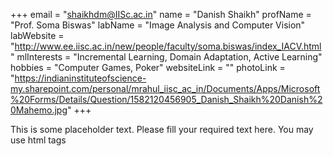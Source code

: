 +++
email = "shaikhdm@IISc.ac.in"
name = "Danish Shaikh"
profName = "Prof. Soma Biswas"
labName = "Image Analysis and Computer Vision"
labWebsite = "http://www.ee.iisc.ac.in/new/people/faculty/soma.biswas/index_IACV.html"
mlInterests = "Incremental Learning, Domain Adaptation, Active Learning"
hobbies = "Computer Games, Poker"
websiteLink = ""
photoLink = "https://indianinstituteofscience-my.sharepoint.com/personal/mrahul_iisc_ac_in/Documents/Apps/Microsoft%20Forms/Details/Question/1582120456905_Danish_Shaikh%20Danish%20Mahemo.jpg"
+++

This is some placeholder text. Please fill your required text here. You may use html tags